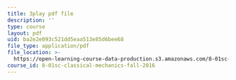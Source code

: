 ```yaml
---
title: 3play pdf file
description: ''
type: course
layout: pdf
uid: ba2e2e093c521dd5eaa513e85d6bee68
file_type: application/pdf
file_location: >-
  https://open-learning-course-data-production.s3.amazonaws.com/8-01sc-classical-mechanics-fall-2016/ba2e2e093c521dd5eaa513e85d6bee68_QAdiRwOLl0A.pdf
course_id: 8-01sc-classical-mechanics-fall-2016
---
```

